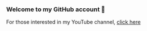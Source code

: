### Welcome to my GitHub account 👋

For those interested in my YouTube channel, [click here](https://www.youtube.com/channel/UC1OfNaKKT8O3ft0cQFnOJhg)

<!--
**DavidBetteridge/DavidBetteridge** is a ✨ _special_ ✨ repository because its `README.md` (this file) appears on your GitHub profile.

Here are some ideas to get you started:

- 🔭 I’m currently working on ...
- 🌱 I’m currently learning ...
- 👯 I’m looking to collaborate on ...
- 🤔 I’m looking for help with ...
- 💬 Ask me about ...
- 📫 How to reach me: ...
- 😄 Pronouns: ...
- ⚡ Fun fact: ...
-->

